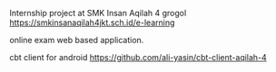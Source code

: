 Internship project at SMK Insan Aqilah 4 grogol https://smkinsanaqilah4jkt.sch.id/e-learning

online exam web based application.

cbt client for android https://github.com/ali-yasin/cbt-client-aqilah-4
